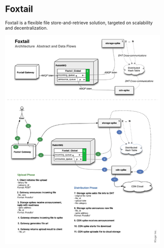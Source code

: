 Foxtail
=======

Foxtail is a flexible file store-and-retrieve solution, targeted on scalability and decentralization.

![architecture-abstract](./docs/diagrams/foxtail-abstract.png)